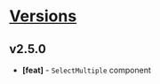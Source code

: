 # [Versions](https://github.com/Tracktor/design-system/releases)

## v2.5.0
- **[feat]** - `SelectMultiple` component

